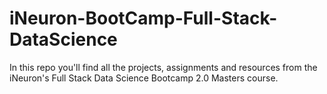# iNeuron-BootCamp-Full-Stack-DataScience
In this repo you'll find all the projects, assignments and resources from the iNeuron's Full Stack Data Science Bootcamp 2.0 Masters course.
